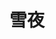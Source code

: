 ---
title: 雪夜
category: times
icon: users
img: /assets/img/us/雪龙2020.jpeg
public: false
pos: left
description: 愿我们对于未来的热情不减！
---